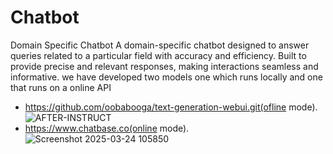 # Chatbot
Domain Specific Chatbot
 A domain-specific chatbot designed to answer queries related to a particular field with accuracy and efficiency. Built to provide precise and relevant responses, making interactions seamless and informative.
we have developed two models one  which runs locally and one that runs on a online API
* https://github.com/oobabooga/text-generation-webui.git(ofline mode).
  ![AFTER-INSTRUCT](https://github.com/user-attachments/assets/24e054f2-0731-40b9-8c07-e1091e7c5e95)
* https://www.chatbase.co(online mode).
  ![Screenshot 2025-03-24 105850](https://github.com/user-attachments/assets/3f9100be-3521-4a5e-9e3e-7729ec96b377)
